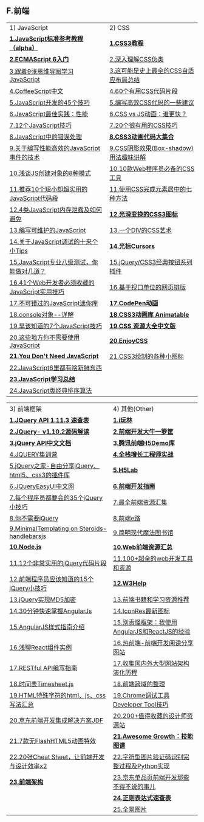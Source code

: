 <h2>F.前端</h2>

<table>
  <tr>
    <td>1) JavaScript</td>
    <td>2) CSS</td>
  </tr>
  <tr>
    <td><a href="http://javascript.ruanyifeng.com/#introduction"><strong>1.JavaScript标准参考教程（alpha）</strong></a></td>
    <td><a href="http://www.w3school.com.cn/css3/index.asp"><strong>1.CSS3教程</strong></a></td>
  </tr>
  <tr>
    <td><a href="http://es6.ruanyifeng.com/"><strong>2.ECMAScript 6入门</strong></a></td>
    <td><a href="http://www.cnblogs.com/xiaohuochai/p/5518943.html">2.深入理解CSS伪类</a></td>
  </tr>
  <tr>
    <td><a href="http://www.spotty.com.cn/archives/98/">3.跟着9张思维导图学习JavaScript</a></td>
    <td><a href="http://www.cnblogs.com/qieguo/p/5421252.html">3.这可能是史上最全的CSS自适应布局总结</a></td>
  </tr>
  <tr>
    <td><a href="http://coffee-script.org/#try:alert%20%22Hello%20CoffeeScript!%22%0A%0Asda">4.CoffeeScript中文</a></td>
    <td><a href="https://segmentfault.com/a/1190000002773955">4.60个有用CSS代码片段</a></td>
  </tr>
  <tr>
    <td><a href="http://www.phpxs.com/post/4476">5.JavaScript开发的45个技巧</a></td>
    <td><a href="http://www.codeceo.com/article/do-better-css-code.html">5.编写高效CSS代码的一些建议</a></td>
  </tr>
  <tr>
    <td><a href="http://www.jianshu.com/p/40144f3e3b4c">6.JavaScript最佳实践：性能</a></td>
    <td><a href="http://zencode.in/19.CSS-vs-JS动画：谁更快？.html">6.CSS vs JS动画：谁更快？</a></td>
  </tr>
  <tr>
    <td><a href="http://www.w3cplus.com/javascript/12-extremely-useful-hacks-for-javascript.html">7.12个JavaScript技巧</a></td>
    <td><a href="http://caibaojian.com/useful-css-tips.html">7.20个很有用的CSS技巧</a></td>
  </tr>
  <tr>
    <td><a href="http://ouvens.github.io/article-translation/2016/05/12/proper-error-handler-in-javascript.html">8.JavaScript中的错误处理</a></td>
    <td><a href="http://netsmell.com/post/css3-animation-sniplet.html?_biz=MjM5OTA1MDUyMA==&amp;mid=407358558&amp;idx=2&amp;sn=b21877f23bf4063fa311185009c1f0b7&amp;scene=0#/"><strong>8.CSS3动画代码大集合</strong></a></td>
  </tr>
  <tr>
    <td><a href="http://www.cnblogs.com/sharpxiajun/p/4111853.html">9.关于编写性能高效的JavaScript事件的技术</a></td>
    <td><a href="http://www.webhek.com/css-box-shadow-property?_biz=MjM5OTA1MDUyMA==&amp;mid=407358558&amp;idx=2&amp;sn=b21877f23bf4063fa311185009c1f0b7&amp;scene=0#wechat_redirect1466593672939">9.CSS阴影效果(Box-shadow)用法趣味讲解</a></td>
  </tr>
  <tr>
    <td><a href="http://www.phpxs.com/post/4308">10.浅谈JS创建对象的8种模式</a></td>
    <td><a href="http://www.webhek.com/10-css-tools?_biz=MjM5OTA1MDUyMA==&amp;mid=407358558&amp;idx=2&amp;sn=b21877f23bf4063fa311185009c1f0b7&amp;scene=0#wechat_redirect1464312175675">10.10款Web程序员必备的CSS工具</a></td>
  </tr>
  <tr>
    <td><a href="http://www.jianshu.com/p/3ef822ec5a63">11.推荐10个短小却超实用的JavaScript代码段</a></td>
    <td><a href="http://www.spotty.com.cn/archives/61/">11.使用CSS完成元素居中的七种方法</a></td>
  </tr>
  <tr>
    <td><a href="http://jinlong.github.io/2016/05/01/4-Types-of-Memory-Leaks-in-JavaScript-and-How-to-Get-Rid-Of-Them/">12.4类JavaScript内存泄露及如何避免</a></td>
    <td><a href="http://netsmell.com/apps/transformable-icons/getting-started.html"><strong>12.光滑变换的CSS3图标</strong></a></td>
  </tr>
  <tr>
    <td><a href="https://www.h5jun.com/post/untangling-spaghetti-code-writing-maintainable-javascript.html">13.编写可维护的JavaScript</a></td>
    <td><a href="http://netsmell.com/apps/A-Single-Div/?_biz=MjM5OTA1MDUyMA==&amp;mid=407358558&amp;idx=2&amp;sn=b21877f23bf4063fa311185009c1f0b7&amp;scene=0#wechat_redirect1467934488281">13.一个DIV的CSS艺术</a></td>
  </tr>
  <tr>
    <td><a href="https://segmentfault.com/a/1190000005624728">14.关于JavaScript调试的十来个小Tips</a></td>
    <td><a href="http://netsmell.com/apps/cursors-gh-pages/index.html"><strong>14.光标Cursors</strong></a></td>
  </tr>
  <tr>
    <td><a href="http://ourjs.com/detail/52fb82e13bd19c4814000001">15.JavaScript专业八级测试，你能做对几道？</a></td>
    <td><a href="http://www.codeceo.com/article/jquery-css3-button-1.html">15.jQuery/CSS3经典按钮系列插件</a></td>
  </tr>
  <tr>
    <td><a href="http://www.smartcitychina.cn/QianYanJiShu/2016-07/7454.html">16.41个Web开发者必须收藏的JavaScript实用技巧</a></td>
    <td><a href="http://www.ido321.com/1675.html">16.基于视口单位的网页排版</a></td>
  </tr>
  <tr>
    <td><a href="http://yanhaijing.com/javascript/2015/12/29/mini-js-lib/">17.不可错过的JavaScript迷你库</a></td>
    <td><a href="http://codepen.io/"><strong>17.CodePen动画</strong></a></td>
  </tr>
  <tr>
    <td><a href="http://www.spotty.com.cn/archives/29/">18.console对象--详解</a></td>
    <td><a href="http://www.aseoe.com/special/webstart/css3_animation/"><strong>18.CSS3动画库 Animatable</strong></a></td>
  </tr>
  <tr>
    <td><a href="http://www.vaikan.com/seven-javascript-things-i-wish-i-knew-much-earlier-in-my-career/?_biz=MjM5OTA1MDUyMA==&amp;mid=407358558&amp;idx=2&amp;sn=b21877f23bf4063fa311185009c1f0b7&amp;scene=0#wechat_redirect146642726662">19.早该知道的7个JavaScript技巧</a></td>
    <td><a href="https://github.com/jobbole/awesome-css-cn"><Strong>19.CSS 资源大全中文版</Strong></a></td>
  </tr>
  <tr>
    <td><a href="http://webres.wang/you-don-t-need-javascript-for-that/">20.这些地方你不需要使用JavaScript</a></td>
    <td><a href="http://enjoycss.com/gallery/shapes"><Strong>20.EnjoyCSS</Strong></a></td>
  </tr>
  <tr>
    <td><a href="https://github.com/NamPNQ/You-Dont-Need-Javascript"><strong>21.You Don't Need JavaScript</strong></a></td>
    <td><a href="http://www.webhek.com/cssicon#/icon/relieved-solid">21.CSS3绘制的各种小图标</a></td>
  </tr>
  <tr>
    <td><a href="http://www.webhek.com/javascript6">22.JavaScript6里都有啥新鲜东西</a></td>
    <td></td>
  </tr>
  <tr>
    <td><a href="http://www.codeceo.com/article/learning-javascript-part-9.html"><Strong>23.JavaScript学习总结</Strong></a></td>
    <td></td>
  </tr>
  <tr>
    <td><a href="https://github.com/damonare/Sorts">24.JavaScript版经典排序算法</a></td>
    <td></td>
  </tr>
</table>

<table>
  <tr>
    <td>3) 前端框架</td>
    <td>4) 其他(Other)</td>
  </tr>
  <tr>
    <td><a href="http://codecloud.net/books/jquery/index.html"><strong>1.JQuery API 1.11.3 速查表</strong></a></td> 
    <td><a href="http://www.iwan0.com/"><strong>1.i玩林</strong></a></td> 
  </tr>
  <tr>
    <td><a href="https://github.com/chokcoco/jQuery-"><strong>2.JQuery- v1.10.2源码解读</strong></a></td> 
    <td><a href="http://caibaojian.com/some-fe"><strong>2.前端开发大牛一箩筐</strong></a></td> 
  </tr>
  <tr>
    <td><a href="http://www.css88.com/jqapi-1.9/"><strong>3.jQuery API中文文档</strong></a></td> 
    <td><a href="http://css3lib.alloyteam.com/"><strong>3.腾讯前端H5Demo库</strong></a></td> 
  </tr>
  <tr>
    <td><a href="http://hao.jser.com/archive/10319/">4.JQUERY集训营</a></td> 
    <td><a href="https://github.com/phodal/growth-in-action"><strong>4.全栈增长工程师实战</strong></a></td> 
  </tr>
  <tr>
    <td><a href="http://www.htmleaf.com/">5.jQuery之家-自由分享jQuery、html5、css3的插件库</a></td> 
    <td><a href="http://www.famanoder.com/h5lab"><strong>5.H5Lab</strong></a></td>  
  </tr>
  <tr>
    <td><a href="http://www.jeasyui.net/">6.JQueryEasyUI中文网</a></td> 
    <td><a href="https://github.com/mulgore/Front-End-Develop-Guide"><strong>6.前端开发指南</strong></a></td>  
  </tr>
  <tr>
    <td><a href="http://bbs.jointforce.com/forum.php?mod=viewthread&amp;tid=15640&amp;extra=page%3D3">7.每个程序员都要会的35个jQuery小技巧</a></td> 
    <td><a href="http://www.jeffjade.com/2016/03/30/104-front-end-tutorial/?hmsr=toutiao.io&amp;amp;utm_medium=toutiao.io&amp;amp;utm_source=toutiao.io">7.最全前端资源汇集</a></td>  
  </tr>
  <tr>
    <td><a href="http://www.webhek.com/you-do-not-need-jquery?_biz=MjM5OTA1MDUyMA==&amp;mid=407358558&amp;idx=2&amp;sn=b21877f23bf4063fa311185009c1f0b7&amp;scene=0#wechat_redirect1466151028284">8.你不需要jQuery</a></td> 
    <td><a href="http://www.36zhen.com/t?id=3751">8.前端e路</a></td>  
  </tr>
  <tr>
    <td><a href="http://handlebarsjs.com/">9.MinimalTemplating on Steroids-handlebarsjs</a></td> 
    <td><a href="http://www.nowamagic.net/librarys/">9.简明现代魔法图书馆</a></td>  
  </tr>
  <tr>
    <td><a href="https://nodejs.org/en/"><strong>10.Node.js</strong></a></td> 
    <td><a href="http://www.cnblogs.com/jihua/p/webfront.html"><strong>10.Web前端资源汇总</strong></a></td>  
  </tr>
  <tr>
    <td><a href="http://bbs.jointforce.com/topic/17252">11.12个非常实用的jQuery代码片段</a></td> 
    <td><a href="https://xituqu.com/170.html">11.100+超全的web开发工具和资源</a></td>  
  </tr>
  <tr>
    <td><a href="http://www.phpxs.com/post/4407">12.前端程序员应该知道的15个jQuery小技巧</a></td> 
    <td><a href="http://w3help.org/zh-cn/kb/"><strong>12.W3Help</strong></a></td>  
  </tr>
  <tr>
    <td><a href="http://u.cxyblog.com/14/article-aid-192.html">13.jQuery实现MD5加密</a></td> 
    <td><a href="http://ms.csdn.net/geek/90147">13.前端书籍和学习资源推荐</a></td>  
  </tr>
  <tr>
    <td><a href="http://www.cnblogs.com/zhili/p/AngularJSQuickStart.html">14.30分钟快速掌握AngularJs</a></td> 
    <td><a href="http://www.iconres.com/index.php">14.IconRes最新图标</a></td>  
  </tr>
  <tr>
    <td><a href="http://www.codeceo.com/article/angularjs-style-guides.html">15.AngularJS样式指南介绍</a></td> 
    <td><a href="http://www.zcfy.cc/article/327">15.别责怪框架：我使用AngularJS和ReactJS的经验</a></td>  
  </tr>
  <tr>
    <td><a href="http://boke.iflsy.com/archives/1186">16.浅聊React组件实例</a></td> 
    <td><a href="http://www.reqianduan.com/">16.热前端-前端开发阅读分享网站</a></td>  
  </tr>
  <tr>
    <td><a href="http://blog.igevin.info/posts/restful-api-get-started-to-write/?hmsr=toutiao.io&amp;utm_medium=toutiao.io&amp;utm_source=toutiao.io">17.RESTful API编写指南</a></td> 
    <td><a href="http://www.jiandaima.com/blog/archives/238.html">17.收集国内外大型网站架构演化历程</a></td>  
  </tr>
  <tr>
    <td><a href="http://www.webhek.com/misc/timesheet-js">18.时间表Timesheet.js</a></td> 
    <td><a href="http://qiutc.me/post/cross-domain-collections.html">18.前端跨域的整理</a></td>  
  </tr>
  <tr>
    <td><a href="http://www.chinarobots.cn/XingYeDongTai/696.html">19.HTML特殊字符的html、js、css写法汇总</a></td> 
    <td><a href="http://www.xuanfengge.com/chrome-developer-debugging-tool-tool-tips.html">19.Chrome调试工具Developer Tool技巧</a></td>  
  </tr>
  <tr>
    <td><a href="https://github.com/putaoshu/jdf/">20.京东前端开发集成解决方案JDF</a></td> 
    <td><a href="http://www.ui.cn/detail/32941.html">20.200+值得收藏的设计师资源站</a></td>  
  </tr>
  <tr>
    <td><a href="http://www.html5tricks.com/html5-effect-no-flash.html">21.7款无FlashHTML5动画特效</a></td> 
    <td><a href="https://github.com/phodal/awesome-growth"><strong>21.Awesome Growth：技能图谱</strong></a></td>  
  </tr>
  <tr>
    <td><a href="http://www.jianshu.com/p/bf266ec5a244">22.20张Cheat Sheet，让前端开发与设计效率x2</a></td>  
    <td><a href="http://www.ifcoder.us/1873">22.字符型图片验证码识别完整过程及Python实现</a></td>  
  </tr>
  <tr>
    <td><a href="http://saito.im/note/The-Architecture-of-F2E/#userconsent#"><strong>23.前端架构</strong></a></td> 
    <td><a href="https://keelii.github.io/2016/07/31/something-have-to-say-with-JD-item/">23.京东单品页前端开发那些不得不说的事儿</a></td>  
  </tr>
  <tr>
    <td></td> 
    <td><a href="http://codecloud.net/books/jquery/regexp.html#1"><strong>24.正则表达式速查表</strong></a></td>  
  </tr>
  <tr>
    <td></td> 
    <td><a href="http://www.tupian114.com/tupian/quanjing.html">25.全景图片</a></td>  
  </tr>
</table>


